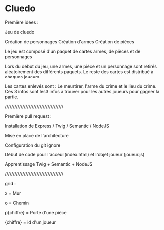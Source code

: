 # Cluedo

Première idées :

Jeu de cluedo

Création de personnages
Création d'armes
Création de pièces

Le jeu est composé d'un paquet de cartes armes, de pièces et de personnages

Lors du début du jeu, une armes, une pièce et un personnage sont retirés aléatoirement des différents paquets. Le reste des cartes est distribué à chaques joueurs.

Les cartes enlevés sont : Le meurtirer, l'arme du crime et le lieu du crime. Ces 3 infos sont les3 infos à trouver pour les autres joueurs pour gagner la partie.


/////////////////////////////////////

Première pull request :

Installation de Express / Twig / Semantic / NodeJS

Mise en place de l'architecture

Configuration du git ignore

Début de code pour l'acceuil(index.html) et l'objet joueur (joueur.js) 

Apprentissage Twig + Semantic + NodeJS

/////////////////////////////////////

grid :

x = Mur

o = Chemin

p{chiffre} = Porte d'une pièce

{chiffre} = id d'un joueur

